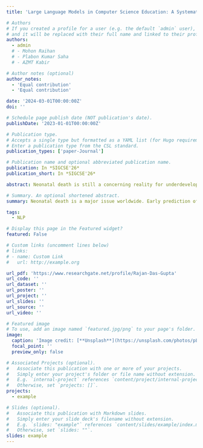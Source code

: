 ```yaml
---
title: 'Large Language Models in Computer Science Education: A Systematic Literature Review'

# Authors
# If you created a profile for a user (e.g. the default `admin` user), write the username (folder name) here
# and it will be replaced with their full name and linked to their profile.
authors:
  - admin
  # - Mohon Raihan
  # - Plabon Kumar Saha
  # - AZMT Kabir

# Author notes (optional)
author_notes:
  - 'Equal contribution'
  - 'Equal contribution'

date: '2024-03-01T00:00:00Z'
doi: ''

# Schedule page publish date (NOT publication's date).
publishDate: '2023-01-01T00:00:00Z'

# Publication type.
# Accepts a single type but formatted as a YAML list (for Hugo requirements).
# Enter a publication type from the CSL standard.
publication_types: ['paper-Journal']

# Publication name and optional abbreviated publication name.
publication: In *SIGCSE'26*
publication_short: In *SIGCSE'26*

abstract: Neonatal death is still a concerning reality for underdeveloped and even for some of the developed countries. Worldwide data indicate that 26.693 babies out of 1,000 births according to Macro Trades. To reduce the death early prediction of endangered baby is crucial. An early prediction enables the opportunity to take ample care of the child and mother so that an early child death can be avoided. Machine learning was used to figure out whether a newborn baby is at risk. To train the predictive model historical data of 1.4 million newborn child data was used. Machine learning and deep learning techniques such as Logical regression, K nearest neighbor, Random Forest classifier, Extreme gradient boosting (XGboost), convolutional neural network, long short-term memory (LSTM). were implemented using the dataset to find out the most robust model which model is the most accurate to identify the mortality of a newborn. From all the machine learning algorithms, the XGboost and random classifier had the best accuracy with 94%, and from the deep learning model, the LSTM had the best outcome with 99% accuracy. Thus, using LSTM of the model shall be best suited to predict whether precaution for a child is necessary.

# Summary. An optional shortened abstract.
summary: Neonatal death is a major issue worldwide. Early prediction of at-risk babies can help prevent death. Using data from 1.4 million newborns, machine learning models like XGBoost, Random Forest, and LSTM were tested. XGBoost and Random Forest had 94% accuracy, while LSTM achieved 99% accuracy. LSTM is the most effective model for predicting neonatal mortality and guiding care.

tags:
  - NLP

# Display this page in the Featured widget?
featured: False

# Custom links (uncomment lines below)
# links:
# - name: Custom Link
#   url: http://example.org

url_pdf: 'https://www.researchgate.net/profile/Rajan-Das-Gupta'
url_code: ''
url_dataset: ''
url_poster: ''
url_project: ''
url_slides: ''
url_source: ''
url_video: ''

# Featured image
# To use, add an image named `featured.jpg/png` to your page's folder.
image:
  caption: 'Image credit: [**Unsplash**](https://unsplash.com/photos/pLCdAaMFLTE)'
  focal_point: ''
  preview_only: false

# Associated Projects (optional).
#   Associate this publication with one or more of your projects.
#   Simply enter your project's folder or file name without extension.
#   E.g. `internal-project` references `content/project/internal-project/index.md`.
#   Otherwise, set `projects: []`.
projects:
  - example

# Slides (optional).
#   Associate this publication with Markdown slides.
#   Simply enter your slide deck's filename without extension.
#   E.g. `slides: "example"` references `content/slides/example/index.md`.
#   Otherwise, set `slides: ""`.
slides: example
---
```

